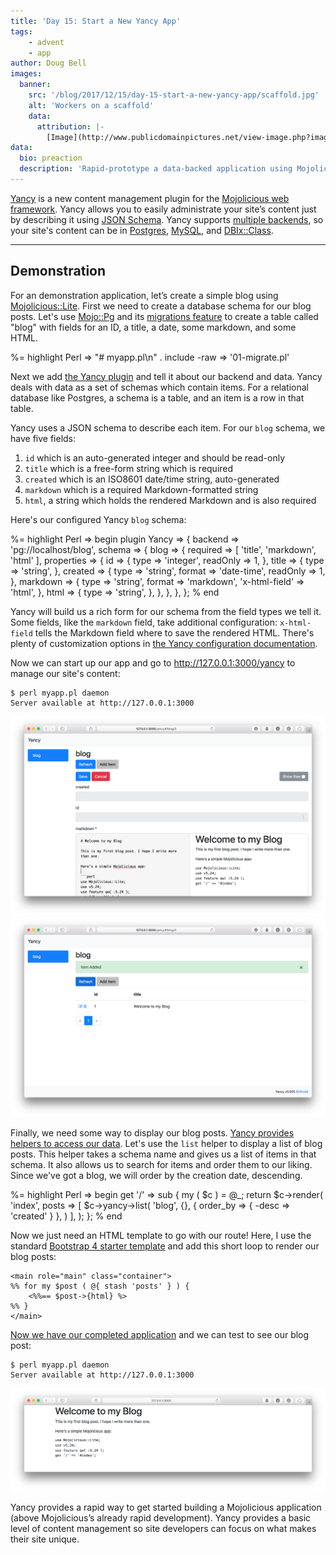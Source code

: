 ```yaml
---
title: 'Day 15: Start a New Yancy App'
tags:
    - advent
    - app
author: Doug Bell
images:
  banner:
    src: '/blog/2017/12/15/day-15-start-a-new-yancy-app/scaffold.jpg'
    alt: 'Workers on a scaffold'
    data:
      attribution: |-
        [Image](http://www.publicdomainpictures.net/view-image.php?image=6416) in the public domain.
data:
  bio: preaction
  description: 'Rapid-prototype a data-backed application using Mojolicious and Yancy.'
---
```

[Yancy](http://metacpan.org/pod/Yancy) is a new content management
plugin for the [Mojolicious web framework](http://mojolicious.org).
Yancy allows you to easily administrate your site’s content just by
describing it using [JSON Schema](http://json-schema.org). Yancy
supports [multiple backends](http://metacpan.org/pod/Yancy::Backend), so
your site's content can be in
[Postgres](http://metacpan.org/pod/Yancy::Backend::Pg),
[MySQL](http://metacpan.org/pod/Yancy::Backend::Mysql), and
[DBIx::Class](http://metacpan.org/pod/Yancy::Backend::Dbic).

---

## Demonstration
For an demonstration application, let’s create a simple blog using
[Mojolicious::Lite](http://mojolicious.org/perldoc/Mojolicious/Lite).
First we need to create a database schema for our blog posts. Let's use
[Mojo::Pg](http://metacpan.org/pod/Mojo::Pg) and its [migrations
feature](http://metacpan.org/pod/Mojo::Pg::Migrations) to create a table
called "blog" with fields for an ID, a title, a date, some markdown, and
some HTML.

%= highlight Perl => "# myapp.pl\n" . include -raw => '01-migrate.pl'

Next we add [the Yancy
plugin](http://metacpan.org/pod/Mojolicious::Plugin::Yancy) and tell it
about our backend and data. Yancy deals with data as a set of
schemas which contain items. For a relational database like
Postgres, a schema is a table, and an item is a row in that table.

Yancy uses a JSON schema to describe each item. For our `blog`
schema, we have five fields:

1. `id` which is an auto-generated integer and should be read-only
2. `title` which is a free-form string which is required
3. `created` which is an ISO8601 date/time string, auto-generated
4. `markdown` which is a required Markdown-formatted string
5. `html`, a string which holds the rendered Markdown and is also required

Here's our configured Yancy `blog` schema:

%= highlight Perl => begin
plugin Yancy => {
    backend => 'pg://localhost/blog',
    schema => {
        blog => {
            required => [ 'title', 'markdown', 'html' ],
            properties => {
                id => {
                    type => 'integer',
                    readOnly => 1,
                },
                title => {
                    type => 'string',
                },
                created => {
                    type => 'string',
                    format => 'date-time',
                    readOnly => 1,
                },
                markdown => {
                    type => 'string',
                    format => 'markdown',
                    'x-html-field' => 'html',
                },
                html => {
                    type => 'string',
                },
            },
        },
    },
};
% end

Yancy will build us a rich form for our schema from the field types
we tell it. Some fields, like the `markdown` field, take additional
configuration: `x-html-field` tells the Markdown field where to save the
rendered HTML. There's plenty of customization options in [the Yancy
configuration documentation](http://metacpan.org/pod/Yancy#CONFIGURATION).

Now we can start up our app and go to <http://127.0.0.1:3000/yancy> to
manage our site's content:

    $ perl myapp.pl daemon
    Server available at http://127.0.0.1:3000

![Screen shot of adding a new blog item with Yancy](adding-item.png)
![Screen shot of Yancy after the new blog item is added](item-added.png)

Finally, we need some way to display our blog posts.  [Yancy provides
helpers to access our
data](http://metacpan.org/pod/Mojolicious::Plugin::Yancy#HELPERS). Let's
use the `list` helper to display a list of blog posts. This helper takes
a schema name and gives us a list of items in that schema. It
also allows us to search for items and order them to our liking. Since
we've got a blog, we will order by the creation date, descending.

%= highlight Perl => begin
get '/' => sub {
    my ( $c ) = @_;
    return $c->render(
        'index',
        posts => [ $c->yancy->list(
            'blog', {}, { order_by => { -desc => 'created' } },
        ) ],
    );
};
% end

Now we just need an HTML template to go with our route! Here, I use the standard
[Bootstrap 4 starter template](http://getbootstrap.com/docs/4.0/getting-started/introduction/#starter-template)
and add this short loop to render our blog posts:

    <main role="main" class="container">
    %% for my $post ( @{ stash 'posts' } ) {
        <%%== $post->{html} %>
    %% }
    </main>

[Now we have our completed application](04-template.pl) and we can test
to see our blog post:

    $ perl myapp.pl daemon
    Server available at http://127.0.0.1:3000

![The rendered blog post with our template](blog-post.png)

Yancy provides a rapid way to get started building a Mojolicious
application (above Mojolicious’s already rapid development). Yancy
provides a basic level of content management so site developers can
focus on what makes their site unique.

